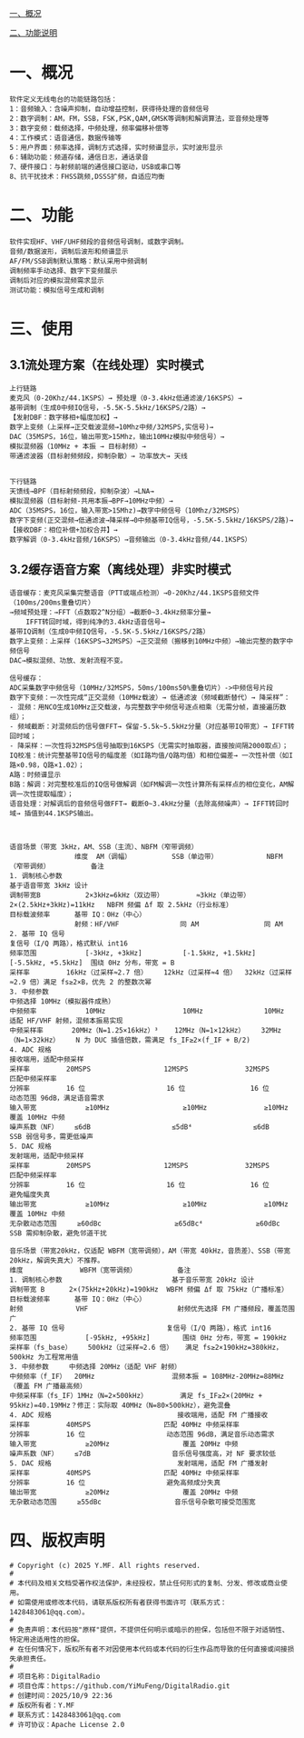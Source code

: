 [一、概况](#一概况)

[二、功能说明](#二功能)




# 一、概况
    软件定义无线电台的功能链路包括：
    1：音频输入：含噪声抑制，自动增益控制，获得待处理的音频信号
    2：数字调制：AM，FM，SSB，FSK,PSK,QAM,GMSK等调制和解调算法，亚音频处理等
    3：数字变频：载频选择，中频处理，频率偏移补偿等
    4：工作模式：语音通信，数据传输等
    5：用户界面：频率选择，调制方式选择，实时频谱显示，实时波形显示
    6：辅助功能：频道存储，通信日志，通话录音
    7、硬件接口：与射频前端的通信接口驱动，USB或串口等
    8、抗干扰技术：FHSS跳频,DSSS扩频，自适应均衡

# 二、功能
    软件实现HF、VHF/UHF频段的音频信号调制，或数字调制。
    音频/数据波形，调制后波形和频谱显示     
    AF/FM/SSB调制默认策略：默认采用中频调制
    调制频率手动选择、数字下变频展示
    调制后对应的模拟混频需求显示
    测试功能：模拟信号生成和调制
    
# 三、使用
## 3.1流处理方案（在线处理）实时模式
    上行链路
    麦克风（0-20Khz/44.1KSPS）→ 预处理（0-3.4kHz低通滤波/16KSPS）→ 
    基带调制（生成0中频IQ信号，-5.5K-5.5kHz/16KSPS/2路）→
    【发射DBF：数字移相+幅度加权】→
    数字上变频（上采样→正交载波混频→10Mhz中频/32MSPS,实信号)→ 
    DAC（35MSPS，16位，输出带宽>15Mhz，输出10MHz模拟中频信号）→ 
    模拟混频器（10MHz + 本振 → 目标射频）→ 
    带通滤波器（目标射频频段，抑制杂散）→ 功率放大→ 天线


    下行链路
    天馈线→BPF（目标射频频段，抑制杂波）→LNA→
    模拟混频器（目标射频-共用本振→BPF→10MHz中频）→
    ADC（35MSPS，16位，输入带宽>15Mhz)→数字中频信号（10Mhz/32MSPS）
    数字下变频(正交混频→低通滤波→降采样→0中频基带IQ信号，-5.5K-5.5kHz/16KSPS/2路)→
    【接收DBF：相位补偿+加权合并】→
    数字解调（0-3.4kHz音频/16KSPS）→音频输出（0-3.4kHz音频/44.1KSPS）
## 3.2缓存语音方案（离线处理）非实时模式
    语音缓存：麦克风采集完整语音（PTT或端点检测）→0-20Khz/44.1KSPS音频文件（100ms/200ms重叠切片）
    →频域预处理：→FFT（点数取2^N分组）→截断0~3.4kHz频率分量→
        IFFT转回时域，得到纯净的3.4kHz语音信号→
    基带IQ调制（生成0中频IQ信号，-5.5K-5.5kHz/16KSPS/2路）
    数字上变频：上采样（16KSPS→32MSPS）→正交混频（搬移到10MHz中频）→输出完整的数字中频信号
    DAC→模拟混频、功放、发射流程不变。

    信号缓存：
    ADC采集数字中频信号（10MHz/32MSPS，50ms/100ms50%重叠切片）->中频信号片段
    数字下变频：一次性完成“正交混频（10MHz载波）→ 低通滤波（频域截断替代）→ 降采样”：  
    - 混频：用NCO生成10MHz正交载波，与完整数字中频信号逐点相乘（无需分帧，直接遍历数组）；  
    - 频域截断：对混频后的信号做FFT→ 保留-5.5k~5.5kHz分量（对应基带IQ带宽）→ IFFT转回时域；  
    - 降采样：一次性将32MSPS信号抽取到16KSPS（无需实时抽取器，直接按间隔2000取点）；
    IQ校准：统计完整基带IQ信号的幅度差（如I路均值/Q路均值）和相位偏差→ 一次性补偿（如I路×0.98，Q路×1.02）；
    A路：时频谱显示
    B路：解调：对完整校准后的IQ信号做解调（如FM解调一次性计算所有采样点的相位变化，AM解调一次性提取幅度）；
    语音处理：对解调后的音频信号做FFT→ 截断0~3.4kHz分量（去除高频噪声）→ IFFT转回时域→ 插值到44.1KSPS输出。



    语音场景（带宽 3kHz，AM、SSB（主流）、NBFM（窄带调频）
                    维度	AM（调幅）	        SSB（单边带）	        NBFM（窄带调频）	        备注
    1. 调制核心参数				                                                    基于语音带宽 3kHz 设计
    调制带宽B	        2×3kHz=6kHz（双边带）	    ≈3kHz（单边带）	    2×(2.5kHz+3kHz)=11kHz   NBFM 频偏 Δf 取 2.5kHz（行业标准）
    目标载波频率	    基带 IQ：0Hz（中心）
                    射频：HF/VHF	            同 AM	            同 AM	
    2. 基带 IQ 信号				                                                    复信号（I/Q 两路），格式默认 int16
    频率范围	        [-3kHz, +3kHz]	        [-1.5kHz, +1.5kHz]  [-5.5kHz, +5.5kHz]	围绕 0Hz 分布，带宽 = B
    采样率	        16kHz（过采样≈2.7 倍）	12kHz（过采样≈4 倍）	32kHz（过采样≈2.9 倍）满足 fs≥2×B，优先 2 的整数次幂
    3. 中频参数				                                                        中频选择 10MHz（模拟器件成熟）
    中频频率	        10MHz	                10MHz	            10MHz	            适配 HF/VHF 射频，混频本振易实现
    中频采样率	    20MHz（N=1.25×16kHz）³	12MHz（N=1×12kHz）	32MHz（N=1×32kHz）	N 为 DUC 插值倍数，需满足 fs_IF≥2×(f_IF + B/2)
    4. ADC 规格				                                                        接收端用，适配中频采样
    采样率	        20MSPS	                12MSPS	            32MSPS	            匹配中频采样率
    分辨率	        16 位	                16 位	            16 位	            动态范围 96dB，满足语音需求
    输入带宽	        ≥10MHz	                ≥10MHz	            ≥10MHz	            覆盖 10MHz 中频
    噪声系数（NF）	≤6dB	                ≤5dB⁴	            ≤6dB	            SSB 弱信号多，需更低噪声
    5. DAC 规格				                                                        发射端用，适配中频采样
    采样率	        20MSPS	                12MSPS	            32MSPS	            匹配中频采样率
    分辨率	        16 位	                16 位	            16 位	            避免幅度失真
    输出带宽	        ≥10MHz	                ≥10MHz	            ≥10MHz	            覆盖 10MHz 中频
    无杂散动态范围     ≥60dBc	                ≥65dBc⁴	            ≥60dBc	            SSB 需抑制杂散，避免邻道干扰

    音乐场景（带宽20kHz，仅适配 WBFM（宽带调频），AM（带宽 40kHz，音质差）、SSB（带宽 20kHz，解调失真大）不推荐。
    维度	            WBFM（宽带调频）	        备注
    1. 调制核心参数		                    基于音乐带宽 20kHz 设计
    调制带宽 B	    2×(75kHz+20kHz)=190kHz  WBFM 频偏 Δf 取 75kHz（广播标准）
    目标载波频率	    基带 IQ：0Hz（中心）
    射频             VHF	                    射频优先选择 FM 广播频段，覆盖范围广
    2. 基带 IQ 信号		                    复信号（I/Q 两路），格式 int16
    频率范围	        [-95kHz, +95kHz]	    围绕 0Hz 分布，带宽 = 190kHz
    采样率（fs_base）	500kHz（过采样≈2.6 倍）   满足 fs≥2×190kHz=380kHz，500kHz 为工程常用值
    3. 中频参数		中频选择 20MHz（适配 VHF 射频）
    中频频率（f_IF）	20MHz	                混频本振 = 108MHz-20MHz=88MHz（覆盖 FM 广播最高频）
    中频采样率（fs_IF）1MHz（N=2×500kHz）	    满足 fs_IF≥2×(20MHz + 95kHz)=40.19MHz？修正：实际取 40MHz（N=80×500kHz），避免混叠
    4. ADC 规格		                        接收端用，适配 FM 广播接收
    采样率	        40MSPS	                匹配 40MHz 中频采样率
    分辨率	        16 位	                动态范围 96dB，满足音乐动态需求
    输入带宽	        ≥20MHz	                覆盖 20MHz 中频
    噪声系数（NF）	≤7dB	                音乐信号强度高，对 NF 要求较低
    5. DAC 规格		                        发射端用，适配 FM 广播发射
    采样率	        40MSPS	                匹配 40MHz 中频采样率
    分辨率	        16 位	                避免高频成分失真
    输出带宽	        ≥20MHz	                覆盖 20MHz 中频
    无杂散动态范围     ≥55dBc	                音乐信号杂散可接受范围宽

# 四、版权声明
    # Copyright (c) 2025 Y.MF. All rights reserved.
    #
    # 本代码及相关文档受著作权法保护，未经授权，禁止任何形式的复制、分发、修改或商业使用。
    # 如需使用或修改本代码，请联系版权所有者获得书面许可（联系方式：1428483061@qq.com）。
    #
    # 免责声明：本代码按"原样"提供，不提供任何明示或暗示的担保，包括但不限于对适销性、特定用途适用性的担保。
    # 在任何情况下，版权所有者不对因使用本代码或本代码的衍生作品而导致的任何直接或间接损失承担责任。
    #
    # 项目名称：DigitalRadio
    # 项目仓库：https://github.com/YiMuFeng/DigitalRadio.git
    # 创建时间：2025/10/9 22:36
    # 版权所有者：Y.MF
    # 联系方式：1428483061@qq.com
    # 许可协议：Apache License 2.0

